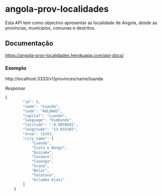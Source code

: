 # angola-prov-localidades
Esta API tem como objectivo apresentar as localidade de Angola, desde as províncias, municípios, comunas e destritos.

## Documentação
https://angola-prov-localidades.herokuapp.com/api-docs/

### Exemplo

http://localhost:3333/v1/provinces/name/luanda

*Response*
```javascript
{
        "id": 5,
        "name": "Luanda",
        "code": "AOLDA05",
        "capital": "Luanda",
        "language": "Kimbundo",
        "latitude": "-8.9859681",
        "longitude": "13.033365",
        "area": 18283,
        "city_name": [
            "Luanda",
            "Ícolo e Bengo",
            "Quiçama",
            "Cacuaco",
            "Cazenga",
            "Viana",
            "Belas",
            "Talatona",
            "Kilamba Kiaxi"
        ]
    }
```

